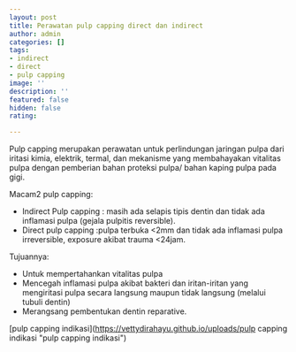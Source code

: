 ```yaml
---
layout: post
title: Perawatan pulp capping direct dan indirect
author: admin
categories: []
tags:
- indirect
- direct
- pulp capping
image: ''
description: ''
featured: false
hidden: false
rating: 

---
```

Pulp capping merupakan perawatan untuk perlindungan jaringan pulpa dari iritasi kimia, elektrik, termal, dan mekanisme yang membahayakan vitalitas pulpa dengan pemberian bahan proteksi pulpa/ bahan kaping pulpa pada gigi.

Macam2 pulp capping:
* Indirect Pulp capping : masih ada selapis tipis dentin dan tidak ada inflamasi pulpa (gejala pulpitis reversible).
* Direct pulp capping :pulpa terbuka <2mm dan tidak ada inflamasi pulpa irreversible, exposure akibat trauma <24jam.

Tujuannya:
* Untuk mempertahankan vitalitas pulpa
* Mencegah inflamasi pulpa akibat bakteri dan iritan-iritan yang mengiritasi pulpa secara langsung maupun tidak langsung (melalui tubuli dentin)
* Merangsang pembentukan dentin reparative.

[pulp capping indikasi](https://vettydirahayu.github.io/uploads/pulp capping indikasi "pulp capping indikasi")
